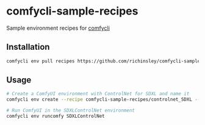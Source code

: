 # comfycli-sample-recipes
Sample environment recipes for [comfycli](https://github.com/richinsley/comfycli)

## Installation
```bash
comfycli env pull recipes https://github.com/richinsley/comfycli-sample-recipes.git
```

## Usage

```bash
# Create a ComfyUI environment with ControlNet for SDXL and name it 
comfycli env create --recipe comfycli-sample-recipes/controlnet_SDXL --name SDXLControlNet

# Run ComfyUI in the SDXLControlNet environment
comfycli env runcomfy SDXLControlNet
```